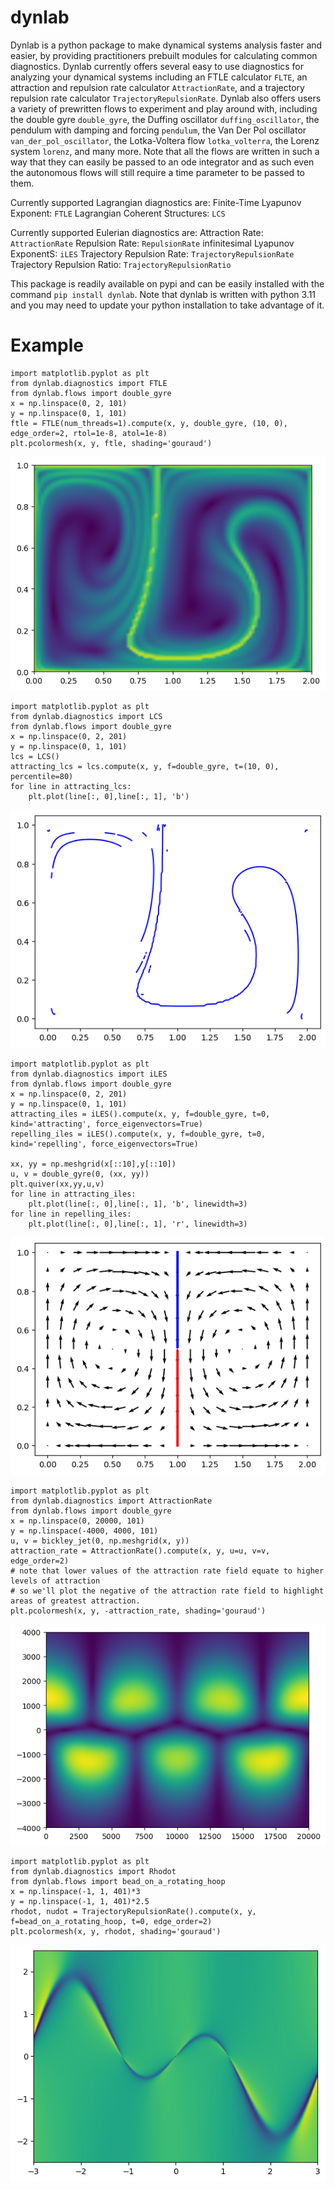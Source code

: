 # dynlab

Dynlab is a python package to make dynamical systems analysis faster and easier, by providing practitioners prebuilt modules for calculating common diagnostics. Dynlab currently offers several easy to use diagnostics for analyzing your dynamical systems including an FTLE calculator `FLTE`, an attraction and repulsion rate calculator `AttractionRate`, and a trajectory repulsion rate calculator `TrajectoryRepulsionRate`. Dynlab also offers users a variety of prewritten flows to experiment and play around with, including the double gyre `double_gyre`, the Duffing oscillator `duffing_oscillator`, the pendulum with damping and forcing `pendulum`, the Van Der Pol oscillator `van_der_pol_oscillator`, the Lotka-Voltera flow `lotka_volterra`, the Lorenz system `lorenz`, and many more. Note that all the flows are written in such a way that they can easily be passed to an ode integrator and as such even the autonomous flows will still require a time parameter to be passed to them.

Currently supported Lagrangian diagnostics are:
    Finite-Time Lyapunov Exponent: `FTLE`
    Lagrangian Coherent Structures: `LCS`

Currently supported Eulerian diagnostics are:
    Attraction Rate: `AttractionRate`
    Repulsion Rate: `RepulsionRate`
    infinitesimal Lyapunov ExponentS: `iLES`
    Trajectory Repulsion Rate: `TrajectoryRepulsionRate`
    Trajectory Repulsion Ratio: `TrajectoryRepulsionRatio`

This package is readily available on pypi and can be easily installed with the command `pip install dynlab`.
Note that dynlab is written with python 3.11 and you may need to update your python installation to take advantage of it.

# Example
```import numpy as np
import matplotlib.pyplot as plt
from dynlab.diagnostics import FTLE
from dynlab.flows import double_gyre
x = np.linspace(0, 2, 101)
y = np.linspace(0, 1, 101)
ftle = FTLE(num_threads=1).compute(x, y, double_gyre, (10, 0), edge_order=2, rtol=1e-8, atol=1e-8)
plt.pcolormesh(x, y, ftle, shading='gouraud')
```
![alt text](https://github.com/hokiepete/docs/blob/main/images/double_gyre_ftle.png)

```import numpy as np
import matplotlib.pyplot as plt
from dynlab.diagnostics import LCS
from dynlab.flows import double_gyre
x = np.linspace(0, 2, 201)
y = np.linspace(0, 1, 101)
lcs = LCS()
attracting_lcs = lcs.compute(x, y, f=double_gyre, t=(10, 0), percentile=80)
for line in attracting_lcs:
    plt.plot(line[:, 0],line[:, 1], 'b')
```
![alt text](https://github.com/hokiepete/docs/blob/main/images/double_gyre_lcs.png)

```import numpy as np
import matplotlib.pyplot as plt
from dynlab.diagnostics import iLES
from dynlab.flows import double_gyre
x = np.linspace(0, 2, 201)
y = np.linspace(0, 1, 101)
attracting_iles = iLES().compute(x, y, f=double_gyre, t=0, kind='attracting', force_eigenvectors=True)
repelling_iles = iLES().compute(x, y, f=double_gyre, t=0, kind='repelling', force_eigenvectors=True)

xx, yy = np.meshgrid(x[::10],y[::10])
u, v = double_gyre(0, (xx, yy))
plt.quiver(xx,yy,u,v)
for line in attracting_iles:
    plt.plot(line[:, 0],line[:, 1], 'b', linewidth=3)
for line in repelling_iles:
    plt.plot(line[:, 0],line[:, 1], 'r', linewidth=3)
```
![alt text](https://github.com/hokiepete/docs/blob/main/images/double_gyre_iles.png)


```import numpy as np
import matplotlib.pyplot as plt
from dynlab.diagnostics import AttractionRate
from dynlab.flows import double_gyre
x = np.linspace(0, 20000, 101)
y = np.linspace(-4000, 4000, 101)
u, v = bickley_jet(0, np.meshgrid(x, y))
attraction_rate = AttractionRate().compute(x, y, u=u, v=v, edge_order=2)
# note that lower values of the attraction rate field equate to higher levels of attraction
# so we'll plot the negative of the attraction rate field to highlight areas of greatest attraction.
plt.pcolormesh(x, y, -attraction_rate, shading='gouraud')
```
![alt text](https://github.com/hokiepete/docs/blob/main/images/bickley_jet_attraction_rate.png)

```import numpy as np
import matplotlib.pyplot as plt
from dynlab.diagnostics import Rhodot
from dynlab.flows import bead_on_a_rotating_hoop
x = np.linspace(-1, 1, 401)*3
y = np.linspace(-1, 1, 401)*2.5
rhodot, nudot = TrajectoryRepulsionRate().compute(x, y, f=bead_on_a_rotating_hoop, t=0, edge_order=2)
plt.pcolormesh(x, y, rhodot, shading='gouraud')
```
![alt text](https://github.com/hokiepete/docs/blob/main/images/bead_on_a_rotating_hoop_rhodot.png)
